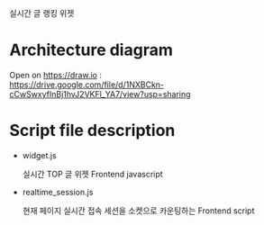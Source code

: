 실시간 글 랭킹 위젯

# Architecture diagram

Open on https://draw.io :  
https://drive.google.com/file/d/1NXBCkn-cCwSwxyfInBj1hvJ2VKFl_YA7/view?usp=sharing

# Script file description

* widget.js

  실시간 TOP 글 위젯 Frontend javascript

* realtime_session.js

  현재 페이지 실시간 접속 세션을 소켓으로 카운팅하는 Frontend script

